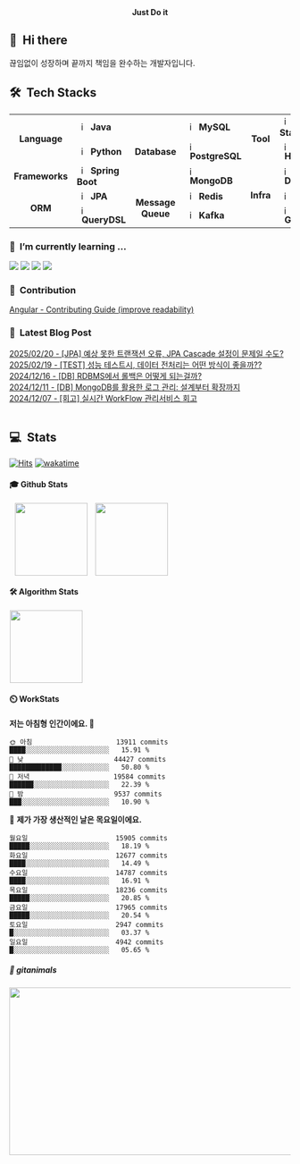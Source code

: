 <div align="center">
	<b>Just Do it</b>
</div>


## 👋 &nbsp;Hi there
끊임없이 성장하며 끝까지 책임을 완수하는 개발자입니다. <br/>

## 🛠️&nbsp; Tech Stacks

<table>
  <tr>
    <td rowspan="2" align="center"><b>Language</b></td>
    <td><img src="https://staging.svgrepo.com/show/184143/java.svg" width="16px" alt="_icon" />&nbsp;&nbsp;<b>Java</b></td>
    <td rowspan="3" align="center"><b>Database</b></td>
    <td><img src="https://encrypted-tbn0.gstatic.com/images?q=tbn:ANd9GcRlt-eR5tE_V3E6Idxl8mia5JV9gO1de6f86A&s" width="16px" alt="_icon" />&nbsp;&nbsp;<b>MySQL</b></td>
    <td rowspan="2" align="center"><b>Tool</b></td>
    <td><img src="https://cdn.jsdelivr.net/gh/devicons/devicon/icons/elasticsearch/elasticsearch-original.svg" width="16px" alt="_icon" />&nbsp;&nbsp;<b>ELK Stack</b></td>
  </tr>
  <tr>
    <td><img src="https://img.icons8.com/?size=96&id=13441&format=png" width="16px" alt="_icon" />&nbsp;&nbsp;<b>Python</b></td>
    <td><img src="https://cdn.jsdelivr.net/gh/devicons/devicon/icons/postgresql/postgresql-original.svg" width="16px" alt="_icon" />&nbsp;&nbsp;<b>PostgreSQL</b></td>
    <td><img src="https://cdn.jsdelivr.net/gh/devicons/devicon/icons/hadoop/hadoop-original.svg"
     width="16px" alt="_icon" />&nbsp;&nbsp;<b>Hadoop</b></td>
  </tr>
  <tr>
    <td rowspan="1" align="center"><b>Frameworks</b></td>
    <td><img src="https://user-images.githubusercontent.com/112257466/209075280-78be8487-7d6a-485c-92a8-d6677f0caab9.png" width="16px" alt="_icon" />&nbsp;&nbsp;<b>Spring Boot</b></td>
    <td><img src="https://www.svgrepo.com/show/331488/mongodb.svg" width="16px" alt="_icon" />&nbsp;&nbsp;<b>MongoDB</b></td>
    <td rowspan="3" align="center"><b>Infra</td>
    <td><img src="https://www.svgrepo.com/show/452192/docker.svg" width="16px" alt="_icon" />&nbsp;&nbsp;<b>Docker</b></td>
  </tr>
  <tr>
    <td rowspan="2" align="center"><b>ORM</b></td>
    <td><img src="https://user-images.githubusercontent.com/112257466/209076523-777fe02a-455f-48a0-a4b1-aeb9fff17b10.png" width="16px" alt="_icon" />&nbsp;&nbsp;<b>JPA</b></td>
    <td rowspan="2" align="center"><b>Message Queue</b></td>
    <td><img src="https://www.svgrepo.com/show/439288/redis.svg" width="16px" alt="_icon" />&nbsp;&nbsp;<b>Redis</b>
    <td><img src="https://www.svgrepo.com/show/373924/nginx.svg" width="16px" alt="_icon" />&nbsp;&nbsp;<b>Nginx</b></td>
    
  </tr>
  <tr>
    <td><img src="https://github.com/GDSC-Team-J/ADDI-ML/assets/112257466/dff863c4-fb90-4747-a621-bdbd2c44a0be" width="16px" alt="_icon" />&nbsp;&nbsp;<b>QueryDSL</b></td>
    <td><img src="https://encrypted-tbn0.gstatic.com/images?q=tbn:ANd9GcRWjXADv-XcMBeVYbxROMcVPc0l9SGQr5KSPw&s" width="16px" alt="_icon" />&nbsp;&nbsp;<b>Kafka</b></td>
    <td><img src="https://www.svgrepo.com/show/353829/grafana.svg" width="16px" alt="_icon" />&nbsp;&nbsp;<b>Grafana</b></td>
  </tr>
</table> 


### 🌱 &nbsp;I’m currently learning ...
<p align="left">
  <!-- <img src="https://img.shields.io/badge/Elastic_Stack-005571?style=flat-square&logo=elasticstack&logoColor=white"/></a> -->
  <!-- <img src="https://img.shields.io/badge/Docker-2496ED?style=flat-square&logo=Docker&logoColor=white"/></a>  -->
  <!-- <img src="https://img.shields.io/badge/Kafka-231F20?style=flat-square&logo=apachekafka&logoColor=white"/></a> -->
  <!-- <img src="https://img.shields.io/badge/Grafana-F46800?style=flat-square&logo=Grafana&logoColor=white"/></a> -->
  <img src="https://img.shields.io/badge/Spring-6DB33F?style=flat-square&logo=Spring&logoColor=white"/>
  <img src="https://img.shields.io/badge/MySQL-4479A1?style=flat-square&logo=mysql&logoColor=white"/>
  <img src="https://img.shields.io/badge/Apache_Jmeter-D22128?style=flat-square&logo=apachejmeter&logoColor=white"/>
  <img src="https://img.shields.io/badge/Locust-00FF00?style=flat-square&logo=locust&logoColor=white"/>
</p>


<!-- ### 🔭 &nbsp;I’m currently working on ... -->


### 🤝 &nbsp;Contribution
[Angular - Contributing Guide (improve readability)](https://github.com/angular/angular/pull/56974)</br>
<!-- 
Spring Boot Docker Guide(command not working)
start.spring.io(Bean Validation Description Change)
-->
### 📌 &nbsp;Latest Blog Post
[2025/02/20 - [JPA] 예상 못한 트랜잭션 오류, JPA Cascade 설정이 문제일 수도?](https://velog.io/@plate0113/JPA-%EC%98%88%EC%83%81-%EB%AA%BB%ED%95%9C-%ED%8A%B8%EB%9E%9C%EC%9E%AD%EC%85%98-%EC%98%A4%EB%A5%98-JPA-Cascade-%EC%84%A4%EC%A0%95%EC%9D%B4-%EB%AC%B8%EC%A0%9C%EC%9D%BC-%EC%88%98%EB%8F%84)</br>
[2025/02/19 - [TEST] 성능 테스트시, 데이터 전처리는 어떤 방식이 좋을까??](https://velog.io/@plate0113/TEST-%EC%84%B1%EB%8A%A5-%ED%85%8C%EC%8A%A4%ED%8A%B8-%EC%A0%84%EC%B2%98%EB%A6%AC%EB%8A%94-%EC%96%B4%EB%96%A4-%EB%B0%A9%EC%8B%9D%EC%9C%BC%EB%A1%9C-%ED%95%98%EB%8A%94%EA%B2%8C-%EC%A2%8B%EC%9D%84%EA%B9%8C)</br>
[2024/12/16 - [DB] RDBMS에서 롤백은 어떻게 되는걸까?](https://velog.io/@plate0113/DB-RDBMS%EC%97%90%EC%84%9C-%EB%A1%A4%EB%B0%B1%EC%9D%80-%EC%96%B4%EB%96%BB%EA%B2%8C-%EB%90%98%EB%8A%94%EA%B1%B8%EA%B9%8C)</br>
[2024/12/11 - [DB] MongoDB를 활용한 로그 관리: 설계부터 확장까지](https://velog.io/@plate0113/MongoDB%EB%A5%BC-%EC%82%AC%EC%9A%A9%ED%95%9C-%EB%A1%9C%EA%B7%B8-%EA%B8%B0%EB%A1%9D-%EB%B0%8F-%EC%A1%B0%ED%9A%8C-Spring-DTO)</br>
[2024/12/07 - [회고] 실시간 WorkFlow 관리서비스 회고](https://velog.io/@plate0113/ssafy-%EC%9E%90%EC%9C%A8-%ED%94%84%EB%A1%9C%EC%A0%9D%ED%8A%B8-%ED%9A%8C%EA%B3%A0)</br>
</br>

## 💻 &nbsp;Stats 
[![Hits](https://hits.seeyoufarm.com/api/count/incr/badge.svg?url=https%3A%2F%2Fgithub.com%2Fsihyunjojo%2Fhit-counter&count_bg=%2379C83D&title_bg=%23555555&icon=github.svg&icon_color=%23E7E7E7&title=hits&edge_flat=false)](https://hits.seeyoufarm.com)
[![wakatime](https://wakatime.com/badge/user/01180168-8b97-40a8-a406-568eefd227b1.svg)](https://wakatime.com/@01180168-8b97-40a8-a406-568eefd227b1)

#### 🎓 Github Stats
<p align="left">
    <a>
        <img src="https://github-readme-stats.vercel.app/api?username=sihyunjojo&&show_icons=true&theme=tokyonight&rank_icon=percentile&\locale=kr" style="margin-left: 10px; vertical-align:top" height=130 />
    </a>
    <a>
    	<img src="https://github-readme-stats.vercel.app/api/top-langs/?username=sihyunjojo&layout=compact&theme=tokyonight&hide=Jupyter%20Notebook,CSS,PUG,Batchfile,shell" style="margin-left: 10px; vertical-align:top" height=130 />
    </a>
</p>

#### 🛠️ Algorithm Stats
<p align="left">
    <a href="https://solved.ac/plate0113">
    	<img src="http://mazassumnida.wtf/api/v2/generate_badge?boj=plate0113" style="margin-left: 1px; vertical-align:top" height=130 />
    </a>
    <!-- 
    <a href="https://solved.ac/plate0113">
        <img src="http://mazandi.herokuapp.com/api?handle=plate0113&theme=cold" style="margin-left: 1px; vertical-align:top" height=130 />
    </a> 
    -->
    <!-- cold, dark, warm -->
</p>

#### ⏲️ WorkStats
<!-- ![willianrod's wakatime stats](https://github-readme-stats.vercel.app/api/wakatime?username=sihyunjojo&hide_progress=true&theme=dark) -->

<!--START_SECTION:waka-->
**저는 아침형 인간이에요. 🐤** 

```text
🌞 아침                     13911 commits       ████░░░░░░░░░░░░░░░░░░░░░   15.91 % 
🌆 낮　                     44427 commits       █████████████░░░░░░░░░░░░   50.80 % 
🌃 저녁                     19584 commits       ██████░░░░░░░░░░░░░░░░░░░   22.39 % 
🌙 밤　                     9537 commits        ███░░░░░░░░░░░░░░░░░░░░░░   10.90 % 
```
📅 **제가 가장 생산적인 날은 목요일이에요.** 

```text
월요일                      15905 commits       █████░░░░░░░░░░░░░░░░░░░░   18.19 % 
화요일                      12677 commits       ████░░░░░░░░░░░░░░░░░░░░░   14.49 % 
수요일                      14787 commits       ████░░░░░░░░░░░░░░░░░░░░░   16.91 % 
목요일                      18236 commits       █████░░░░░░░░░░░░░░░░░░░░   20.85 % 
금요일                      17965 commits       █████░░░░░░░░░░░░░░░░░░░░   20.54 % 
토요일                      2947 commits        █░░░░░░░░░░░░░░░░░░░░░░░░   03.37 % 
일요일                      4942 commits        █░░░░░░░░░░░░░░░░░░░░░░░░   05.65 % 
```



<!--END_SECTION:waka-->
  
<!--
**sihyunjojo/sihyunjojo** is a ✨ _special_ ✨ repository because its `README.md` (this file) appears on your GitHub profile.

Here are some ideas to get you started:

- 👯 I’m looking to collaborate on ...
- 🤔 I’m looking for help with ...
- 💬 Ask me about ...
- 📫 How to reach me: ...
- 😄 Pronouns: ...
- ⚡ Fun fact: ...
- 🤝 Contribution
Spring Boot Docker Guide(command not working)
- My Portpolio
-->

##### 🐧 gitanimals
<a href="https://github.com/devxb/gitanimals">
<img
  src="https://render.gitanimals.org/farms/sihyunjojo"
  width="600"
  height="300"
/>
</a>

<!-- ### 🙂 &nbsp;Portfolio 
[Notion Portfolio(fix...)](https://99sihyun.notion.site/Junior-Backend-Developer-b41971c29c8446eaab5e99c78b3795bc?pvs=4) -->
